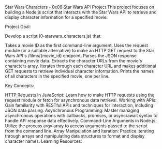 Star Wars Characters - 0x06 Star Wars API Project
This project focuses on building a Node.js script that interacts with the Star Wars API to retrieve and display character information for a specified movie.

Project Goal:

Develop a script (0-starwars_characters.js) that:

Takes a movie ID as the first command-line argument.
Uses the request module (or a suitable alternative) to make an HTTP GET request to the Star Wars API's /films/{movie_id} endpoint.
Parses the JSON response containing movie data.
Extracts the character URLs from the movie's characters array.
Iterates through each character URL and makes additional GET requests to retrieve individual character information.
Prints the names of all characters in the specified movie, one per line.

Key Concepts:

HTTP Requests in JavaScript: Learn how to make HTTP requests using the request module or fetch for asynchronous data retrieval.
Working with APIs: Gain familiarity with RESTful APIs and techniques for interaction, including JSON data parsing.
Asynchronous Programming: Master managing asynchronous operations with callbacks, promises, or async/await syntax to handle API response data effectively.
Command-Line Arguments in Node.js: Utilize the process.argv array to access arguments passed to the script from the command line.
Array Manipulation and Iteration: Practice iterating through arrays and manipulating data structures to format and display character names.
Learning Resources:

